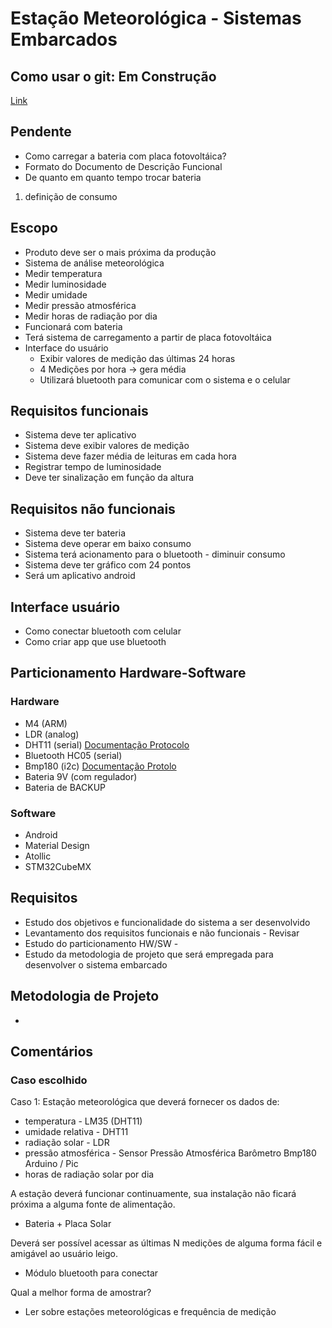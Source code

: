 # Estação Meteorológica - Sistemas Embarcados

## Como usar o git: Em Construção
[Link](how-to-git.md)

## Pendente
- Como carregar a bateria com placa fotovoltáica?
- Formato do Documento de Descrição Funcional
- De quanto em quanto tempo trocar bateria 
1. definição de consumo

## Escopo
- Produto deve ser o mais próxima da produção
- Sistema de análise meteorológica
- Medir temperatura
- Medir luminosidade
- Medir umidade
- Medir pressão atmosférica
- Medir horas de radiação por dia
- Funcionará com bateria
- Terá sistema de carregamento a partir de placa fotovoltáica
- Interface do usuário 
	- Exibir valores de medição das últimas 24 horas
	- 4 Medições por hora -> gera média
	- Utilizará bluetooth para comunicar com o sistema e o celular

## Requisitos funcionais
- Sistema deve ter aplicativo
- Sistema deve exibir valores de medição
- Sistema deve fazer média de leituras em cada hora
- Registrar tempo de luminosidade
- Deve ter sinalização em função da altura

## Requisitos não funcionais
- Sistema deve ter bateria
- Sistema deve operar em baixo consumo
- Sistema terá acionamento para o bluetooth - diminuir consumo
- Sistema deve ter gráfico com 24 pontos
- Será um aplicativo android

## Interface usuário
- Como conectar bluetooth com celular
- Como criar app que use bluetooth

## Particionamento Hardware-Software
### Hardware
- M4 (ARM) 
- LDR (analog) 
- DHT11 (serial) [Documentação Protocolo](http://www.ocfreaks.com/basics-interfacing-dht11-dht22-humidity-temperature-sensor-mcu/)
- Bluetooth HC05 (serial)
- Bmp180 (i2c) [Documentação Protolo](https://learn.sparkfun.com/tutorials/bmp180-barometric-pressure-sensor-hookup-)
- Bateria 9V (com regulador)
- Bateria de BACKUP

### Software
- Android
- Material Design
- Atollic
- STM32CubeMX

## Requisitos
- Estudo dos objetivos e funcionalidade do sistema a ser desenvolvido
- Levantamento dos requisitos funcionais e não funcionais - Revisar
- Estudo do particionamento HW/SW - 
- Estudo da metodologia de projeto que será empregada para desenvolver o sistema embarcado

## Metodologia de Projeto
- 

## Comentários

### Caso escolhido
Caso 1: Estação meteorológica  que deverá fornecer os  dados de:

- temperatura - LM35 (DHT11)
- umidade relativa - DHT11
- radiação solar - LDR 
- pressão atmosférica - Sensor Pressão Atmosférica Barômetro Bmp180 Arduino / Pic 
- horas de radiação solar por dia

A estação deverá funcionar continuamente, sua instalação não ficará próxima a alguma fonte de alimentação. 
- Bateria + Placa Solar

Deverá ser possível acessar as últimas  N medições de alguma forma  fácil e amigável ao usuário leigo.
- Módulo bluetooth para conectar

Qual a melhor forma de amostrar? 
- Ler sobre estações meteorológicas e frequência de medição
